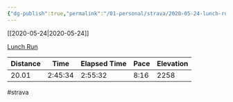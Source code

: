 ```yaml
---
{"dg-publish":true,"permalink":"/01-personal/strava/2020-05-24-lunch-run/"}
---
```



[[2020-05-24\|2020-05-24]]

[Lunch Run](https://www.strava.com/activities/3506682509)

| Distance | Time    | Elapsed Time | Pace | Elevation |
| -------- | ------- | ------------ | ---- | --------- |
| 20.01    | 2:45:34 | 2:55:32      | 8:16 | 2258      |




#strava

